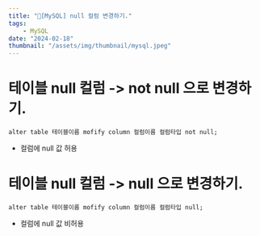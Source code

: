 ```yaml
---
title: "🐋[MySQL] null 컬럼 변경하기."
tags:
    - MySQL
date: "2024-02-18"
thumbnail: "/assets/img/thumbnail/mysql.jpeg"
---
```


# 테이블 null 컬럼 -> not null 으로 변경하기.

```mysql
alter table 테이블이름 mofify column 컬럼이름 컬럼타입 not null;
```

* 컬럼에 null 값 허용

# 테이블 null 컬럼 -> null 으로 변경하기.

```mysql
alter table 테이블이름 mofify column 컬럼이름 컬럼타입 null;
```

* 컬럼에 null 값 비허용
